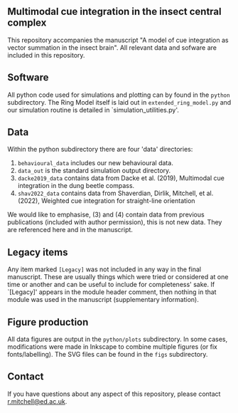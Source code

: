 ## Multimodal cue integration in the insect central complex

This repository accompanies the manuscript "A model of cue integration as vector summation in the insect brain". All relevant data and sofware are included in this repository.

## Software
All python code used for simulations and plotting can by found in the `python` subdirectory. 
The Ring Model itself is laid out in `extended_ring_model.py` and our simulation routine is
detailed in `simulation_utilities.py'.

## Data
Within the python subdirectory there are four 'data' directories:

1. `behavioural_data` includes our new behavioural data.
2. `data_out` is the standard simulation output directory.
3. `dacke2019_data` contains data from Dacke et al. (2019), Multimodal cue integration in the dung beetle compass.
4. `shav2022_data` contains data from Shaverdian, Dirlik, Mitchell, et al. (2022), Weighted cue integration for straight-line orientation

We would like to emphasise, (3) and (4) contain data from previous publications
(included with author permission), this is not new data. They are referenced
here and in the manuscript.

## Legacy items
Any item marked `[Legacy]` was not included in any way in the final manuscript. These are usually
things which were tried or considered at one time or another and can be useful to include
for completeness' sake. If `[Legacy]' appears in the module header comment, then nothing in
that module was used in the manuscript (supplementary information).

## Figure production
All data figures are output in the `python/plots`
subdirectory. In some cases, modifications were made in Inkscape to
combine multiple figures (or fix fonts/labelling). The SVG files can
be found in the `figs` subdirectory.

## Contact
If you have questions about any aspect of this repository, please
contact r.mitchell@ed.ac.uk.
